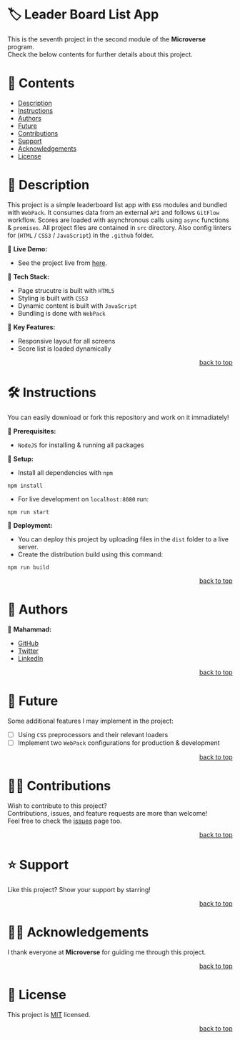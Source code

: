 <a name="title"></a>

<!-- TITLE -->

# 🏷️ Leader Board List App

This is the seventh project in the second module of the **Microverse** program.
<br/>
Check the below contents for further details about this project.

<!-- CONTENTS -->

# 📗 Contents

- [Description](#description)
- [Instructions](#instructions)
- [Authors](#authors)
- [Future](#future)
- [Contributions](#contributions)
- [Support](#support)
- [Acknowledgements](#acknowledgements)
- [License](#license)

<!-- DESCRIPTION -->

<a name="description"></a>

# 📖 Description

This project is a simple leaderboard list app with `ES6` modules and bundled with `WebPack`.
It consumes data from an external `API` and follows `GitFlow` workflow.
Scores are loaded with asynchronous calls using `async` functions & `promises`.
All project files are contained in `src` directory.
Also config linters for (`HTML` / `CSS3` / `JavaScript`) in the `.github` folder.

📌 **Live Demo:**
- See the project live from [here](https://mahammad-mostafa.github.io/to-do-list-app/src).

📌 **Tech Stack:**
- Page strucutre is built with `HTML5`
- Styling is built with `CSS3`
- Dynamic content is built with `JavaScript`
- Bundling is done with `WebPack`

📌 **Key Features:**
- Responsive layout for all screens
- Score list is loaded dynamically
 
<p align="right"><a href="#title">back to top</a></p>

<!-- INSTRUCTIONS -->

<a name="instructions"></a>

# 🛠️ Instructions

You can easily download or fork this repository and work on it immadiately!

📌 **Prerequisites:**
- `NodeJS` for installing & running all packages 

📌 **Setup:**
- Install all dependencies with `npm`
```
npm install
```
- For live development on `localhost:8080` run:
```
npm run start
```

📌 **Deployment:**
- You can deploy this project by uploading files in the `dist` folder to a live server.
- Create the distribution build using this command:
```
npm run build
```

<p align="right"><a href="#title">back to top</a></p>

<!-- AUTHORS -->

<a name="authors"></a>

# 👥 Authors

📌 **Mahammad:**
- [GitHub](https://github.com/mahammad-mostafa)
- [Twitter](https://twitter.com/mahammad_mostfa)
- [LinkedIn](https://linkedin.com/in/mahammad-mostafa)

<p align="right"><a href="#title">back to top</a></p>

<!-- FUTURE -->

<a name="future"></a>

# 🔭 Future

Some additional features I may implement in the project:
- [ ] Using `CSS` preprocessors and their relevant loaders
- [ ] Implement two `WebPack` configurations for production & development

<p align="right"><a href="#title">back to top</a></p>

<!-- CONTRIBUTIONS -->

<a name="contributions"></a>

# 🤝🏻 Contributions

Wish to contribute to this project?
<br/>
Contributions, issues, and feature requests are more than welcome!
<br/>
Feel free to check the [issues](../../issues) page too.

<p align="right"><a href="#title">back to top</a></p>

<!-- SUPPORT -->

<a name="support"></a>

# ⭐️ Support

Like this project? Show your support by starring!

<p align="right"><a href="#title">back to top</a></p>

<!-- ACKNOWLEDGEMENTS -->

<a name="acknowledgements"></a>

# 🙏🏻 Acknowledgements

I thank everyone at **Microverse** for guiding me through this project.

<p align="right"><a href="#title">back to top</a></p>

<!-- LICENSE -->

<a name="license"></a>

# 📝 License

This project is [MIT](LICENSE.md) licensed.

<p align="right"><a href="#title">back to top</a></p>